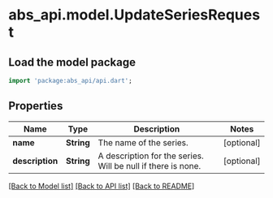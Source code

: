 # abs_api.model.UpdateSeriesRequest

## Load the model package
```dart
import 'package:abs_api/api.dart';
```

## Properties
Name | Type | Description | Notes
------------ | ------------- | ------------- | -------------
**name** | **String** | The name of the series. | [optional] 
**description** | **String** | A description for the series. Will be null if there is none. | [optional] 

[[Back to Model list]](../README.md#documentation-for-models) [[Back to API list]](../README.md#documentation-for-api-endpoints) [[Back to README]](../README.md)


